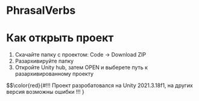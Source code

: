 # PhrasalVerbs

# Как открыть проект
1) Скачайте папку с проектом: Code -> Download ZIP
2) Разархивируйте папку
3) Откройте Unity hub, затем OPEN и выберете путь к разархивированному проекту 


$$\color{red}{#!!! Проект разробатовался на Unity 2021.3.18f1, на других версия возможны ошибки !!! }
